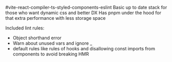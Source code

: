 #vite-react-compiler-ts-styled-components-eslint
Basic up to date stack for those who want dynamic css and better DX
Has pnpm under the hood for that extra performance with less storage space

Included lint rules:

- Object shorthand error
- Warn about unused vars and ignore \_
- default rules like rules of hooks and disallowing const imports from components to avoid breaking HMR
